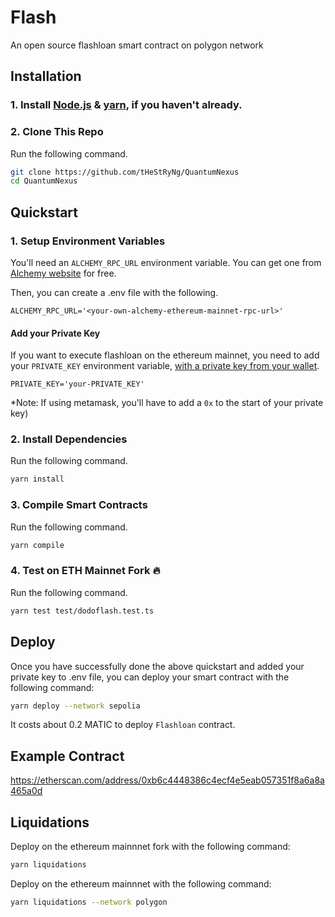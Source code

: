 # Flash

An open source flashloan smart contract on polygon network

## Installation

### 1. Install [Node.js](https://nodejs.org/en/) & [yarn](https://classic.yarnpkg.com/en/docs/install/#windows-stable), if you haven't already.

### 2. Clone This Repo

Run the following command.

```bash
git clone https://github.com/tHeStRyNg/QuantumNexus
cd QuantumNexus
```

## Quickstart

### 1. Setup Environment Variables

You'll need an `ALCHEMY_RPC_URL` environment variable. You can get one from [Alchemy website](https://alchemy.com/?r=33851811-6ecf-40c3-a36d-d0452dda8634) for free.

Then, you can create a .env file with the following.

```
ALCHEMY_RPC_URL='<your-own-alchemy-ethereum-mainnet-rpc-url>'
```

#### Add your Private Key

If you want to execute flashloan on the ethereum mainnet, you need to add your `PRIVATE_KEY` environment variable, [with a private key from your wallet](https://metamask.zendesk.com/hc/en-us/articles/360015289632-How-to-Export-an-Account-Private-Key).

```
PRIVATE_KEY='your-PRIVATE_KEY'
```

\*Note: If using metamask, you'll have to add a `0x` to the start of your private key)

### 2. Install Dependencies

Run the following command.

```bash
yarn install
```

### 3. Compile Smart Contracts

Run the following command.

```bash
yarn compile
```

### 4. Test on ETH Mainnet Fork 🔥

Run the following command.

```bash
yarn test test/dodoflash.test.ts
```

## Deploy

Once you have successfully done the above quickstart and added your private key to .env file, you can deploy your smart contract with the following command:

```bash
yarn deploy --network sepolia
```

It costs about 0.2 MATIC to deploy `Flashloan` contract.

## Example Contract

https://etherscan.com/address/0xb6c4448386c4ecf4e5eab057351f8a6a8a465a0d

## Liquidations

Deploy on the ethereum mainnnet fork with the following command:

```bash
yarn liquidations
```

Deploy on the ethereum mainnnet with the following command:

```bash
yarn liquidations --network polygon
```

